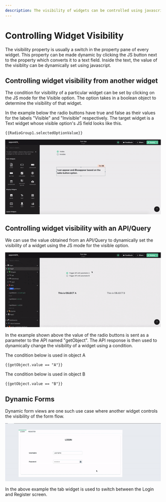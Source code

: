 ```yaml
---
description: The visibility of widgets can be controlled using javascript.
---
```


# Controlling Widget Visibility

The visibility property is usually a switch in the property pane of every widget. This property can be made dynamic by clicking the JS button next to the property which converts it to a text field. Inside the text, the value of the visiblity can be dynamically set using javascript.

## Controlling widget visibility from another widget

The condition for visibility of a particular widget can be set by clicking on the JS mode for the Visible option. The option takes in a boolean object to determine the visibility of that widget.

In the example below the radio buttons have true and false as their values for the labels "Visible" and "Invisible" respectively. The target widget is a Text widget whose visible option's JS field looks like this.

```text
{{RadioGroup1.selectedOptionValue}}
```

![Click to expand](../../.gitbook/assets/widget-visibility.gif)

## Controlling widget visibility with an API/Query

We can use the value obtained from an API/Query to dynamically set the visibility of a widget using the JS mode for the visible option.

![Click to expand](../../.gitbook/assets/widget-visibility-api.gif)

In the example shown above the value of the radio buttons is sent as a parameter to the API named "getObject". The API response is then used to dynamically change the visibility of a widget using a condition.

The condition below is used in object A

```text
{{getObject.value == "A"}}
```

The condition below is used in object B

```text
{{getObject.value == "B"}}
```

## Dynamic Forms

Dynamic form views are one such use case where another widget controls the visibility of the form flow.

![Click to expand](../../.gitbook/assets/dynamic_form.gif)

In the above example the tab widget is used to switch between the Login and Register screen.


